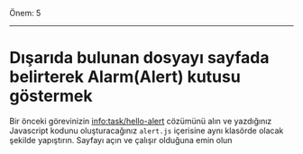 Önem: 5

---

# Dışarıda bulunan dosyayı sayfada belirterek Alarm(Alert) kutusu göstermek

Bir önceki görevinizin <info:task/hello-alert> cözümünü   alın ve yazdığınız Javascript kodunu oluşturacağınız `alert.js` içerisine aynı klasörde olacak şekilde yapıştırın. Sayfayı açın ve çalışır olduğuna emin olun 
